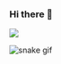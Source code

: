### Hi there 👋

![](https://komarev.com/ghpvc/?username=abhishen113)


![snake gif](https://github.com/abhishen113/abhishen113/blob/output/github-contribution-grid-snake.gif)
